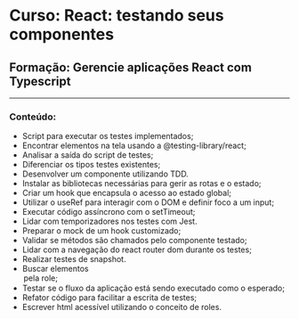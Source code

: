 # Curso: React: testando seus componentes

## Formação: Gerencie aplicações React com Typescript

---

### Conteúdo:

- Script para executar os testes implementados;
- Encontrar elementos na tela usando a @testing-library/react;
- Analisar a saída do script de testes;
- Diferenciar os tipos testes existentes;
- Desenvolver um componente utilizando TDD.
- Instalar as bibliotecas necessárias para gerir as rotas e o estado;
- Criar um hook que encapsula o acesso ao estado global;
- Utilizar o useRef para interagir com o DOM e definir foco a um input;
- Executar código assíncrono com o setTimeout;
- Lidar com temporizadores nos testes com Jest.
- Preparar o mock de um hook customizado;
- Validar se métodos são chamados pelo componente testado;
- Lidar com a navegação do react router dom durante os testes;
- Realizar testes de snapshot.
- Buscar elementos <option> pela role;
- Testar se o fluxo da aplicação está sendo executado como o esperado;
- Refator código para facilitar a escrita de testes;
- Escrever html acessível utilizando o conceito de roles.

